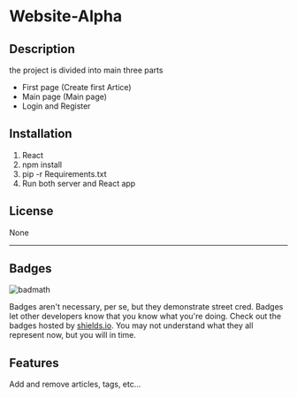 # Website-Alpha

## Description

the project is divided into main three parts

- First page (Create first Artice)
- Main page (Main page)
- Login and Register

## Installation

1. React
2. npm install
2. pip -r Requirements.txt
3. Run both server and React app

## License

None

---


## Badges

![badmath](https://img.shields.io/github/languages/top/lernantino/badmath)

Badges aren't necessary, per se, but they demonstrate street cred. Badges let other developers know that you know what you're doing. Check out the badges hosted by [shields.io](https://shields.io/). You may not understand what they all represent now, but you will in time.

## Features

Add and remove articles, tags, etc...
